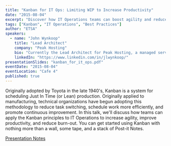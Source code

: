 ```yaml
---
title: "Kanban for IT Ops: Limiting WIP to Increase Productivity"
date: "2015-08-04"
excerpt: "Discover how IT Operations teams can boost agility and reduce burnout by applying Kanban principles originally developed by Toyota for lean production."
tags: ["Kanban", "IT Operations", "Best Practices"]
author: "ETSA"
speakers:
  - name: "John Wynkoop"
    title: "Lead Architect"
    company: "Peak Hosting"
    bio: "Currently the Lead Architect for Peak Hosting, a managed service provider for some of the fastest growing companies on the web, John provides technical oversight for the research, development, and improvement of all of Peak's products and services. Over the past 15 years, John has designed systems and networks for government, academia, and private industry, including real-time submarine tracking systems, supercomputers, e-commerce sites, and mobile games.  Having worked with agile methods for almost 10 years, John is passionate about combining development and operations teams to deliver a more responsive IT organization."
    linkedIn: "https://www.linkedin.com/in/jlwynkoop/"
presentationSlides: "kanban_for_it_ops.pdf"
eventDate: "2015-08-04"
eventLocation: "Cafe 4"
published: true
---
```


Originally adopted by Toyota in the late 1940's, Kanban is a system for scheduling Just In Time (or Lean) production. Originally applied to manufacturing, technical organizations have begun adopting this methodology to reduce task switching, schedule work more efficiently, and promote continuous improvement. In this talk, we'll discuss how teams can apply the Kanban principles to IT Operations to increase agility, improve productivity, and reduce burn-out. You can get started using Kanban with nothing more than a wall, some tape, and a stack of Post-it Notes.

[Presentation Notes](kanban_notes.pdf)
